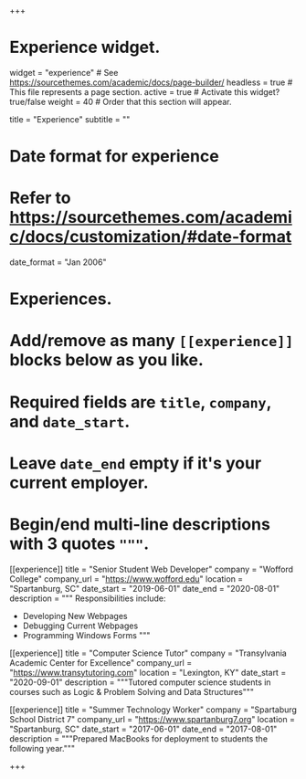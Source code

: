 +++
# Experience widget.
widget = "experience"  # See https://sourcethemes.com/academic/docs/page-builder/
headless = true  # This file represents a page section.
active = true  # Activate this widget? true/false
weight = 40  # Order that this section will appear.

title = "Experience"
subtitle = ""

# Date format for experience
#   Refer to https://sourcethemes.com/academic/docs/customization/#date-format
date_format = "Jan 2006"

# Experiences.
#   Add/remove as many `[[experience]]` blocks below as you like.
#   Required fields are `title`, `company`, and `date_start`.
#   Leave `date_end` empty if it's your current employer.
#   Begin/end multi-line descriptions with 3 quotes `"""`.
[[experience]]
  title = "Senior Student Web Developer"
  company = "Wofford College"
  company_url = "https://www.wofford.edu"
  location = "Spartanburg, SC"
  date_start = "2019-06-01"
  date_end = "2020-08-01"
  description = """
  Responsibilities include:

  * Developing New Webpages
  * Debugging Current Webpages
  * Programming Windows Forms
  """

  [[experience]]
    title = "Computer Science Tutor"
    company = "Transylvania Academic Center for Excellence"
    company_url = "https://www.transytutoring.com"
    location = "Lexington, KY"
    date_start = "2020-09-01"
    description = """Tutored computer science students in courses such as Logic & Problem Solving and Data Structures"""

[[experience]]
  title = "Summer Technology Worker"
  company = "Spartaburg School District 7"
  company_url = "https://www.spartanburg7.org"
  location = "Spartanburg, SC"
  date_start = "2017-06-01"
  date_end = "2017-08-01"
  description = """Prepared MacBooks for deployment to students the following year."""

+++
